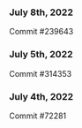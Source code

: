 ### July 8th, 2022

Commit #239643

### July 5th, 2022

Commit #314353


### July 4th, 2022

Commit #72281
